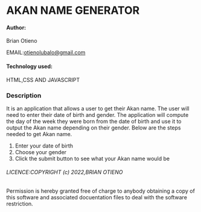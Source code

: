 # AKAN NAME GENERATOR
#### Author:
Brian Otieno

EMAIL:otienolubalo@gmail.com
#### Technology used:
HTML,CSS AND JAVASCRIPT
### Description
It is an application that allows a user to get their Akan name. The user will need to enter their date of birth and gender. The application will compute the day of the week they were born from the date of birth and use it to output the Akan name depending on their gender.
Below are the steps needed to get Akan name.

1. Enter your date of birth
2. Choose your gender
3. Click the submit button to see what your Akan name would be




###### LICENCE:COPYRIGHT (c) 2022,BRIAN OTIENO
Permission is hereby granted free of charge to anybody obtaining a copy of this software and associated docuentation files to deal with the software restriction. 
